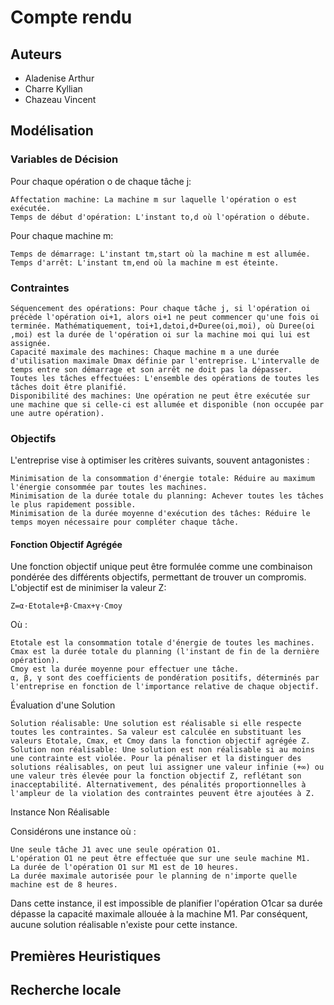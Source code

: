 # Compte rendu
## Auteurs

- Aladenise Arthur
- Charre Kyllian
- Chazeau Vincent

## Modélisation

### Variables de Décision

Pour chaque opération o de chaque tâche j:

    Affectation machine: La machine m sur laquelle l'opération o est exécutée.
    Temps de début d'opération: L'instant to,d​ où l'opération o débute.

Pour chaque machine m:

    Temps de démarrage: L'instant tm,start​ où la machine m est allumée.
    Temps d'arrêt: L'instant tm,end​ où la machine m est éteinte.

### Contraintes

    Séquencement des opérations: Pour chaque tâche j, si l'opération oi​ précède l'opération oi+1​, alors oi+1​ ne peut commencer qu'une fois oi​ terminée. Mathématiquement, toi+1​,d​≥toi​,d​+Duree(oi​,moi​​), où Duree(oi​,moi​​) est la durée de l'opération oi​ sur la machine moi​​ qui lui est assignée.
    Capacité maximale des machines: Chaque machine m a une durée d'utilisation maximale Dmax​ définie par l'entreprise. L'intervalle de temps entre son démarrage et son arrêt ne doit pas la dépasser.
    Toutes les tâches effectuées: L'ensemble des opérations de toutes les tâches doit être planifié.
    Disponibilité des machines: Une opération ne peut être exécutée sur une machine que si celle-ci est allumée et disponible (non occupée par une autre opération).

### Objectifs

L'entreprise vise à optimiser les critères suivants, souvent antagonistes :

    Minimisation de la consommation d'énergie totale: Réduire au maximum l'énergie consommée par toutes les machines.
    Minimisation de la durée totale du planning: Achever toutes les tâches le plus rapidement possible.
    Minimisation de la durée moyenne d'exécution des tâches: Réduire le temps moyen nécessaire pour compléter chaque tâche.

#### Fonction Objectif Agrégée

Une fonction objectif unique peut être formulée comme une combinaison pondérée des différents objectifs, permettant de trouver un compromis. L'objectif est de minimiser la valeur Z:

    Z=α⋅Etotale​+β⋅Cmax+γ⋅Cmoy​

Où :

    Etotale​ est la consommation totale d'énergie de toutes les machines.
    Cmax est la durée totale du planning (l'instant de fin de la dernière opération).
    Cmoy​ est la durée moyenne pour effectuer une tâche.
    α, β, γ sont des coefficients de pondération positifs, déterminés par l'entreprise en fonction de l'importance relative de chaque objectif.

Évaluation d'une Solution

    Solution réalisable: Une solution est réalisable si elle respecte toutes les contraintes. Sa valeur est calculée en substituant les valeurs Etotale​, Cmax, et Cmoy​ dans la fonction objectif agrégée Z.
    Solution non réalisable: Une solution est non réalisable si au moins une contrainte est violée. Pour la pénaliser et la distinguer des solutions réalisables, on peut lui assigner une valeur infinie (+∞) ou une valeur très élevée pour la fonction objectif Z, reflétant son inacceptabilité. Alternativement, des pénalités proportionnelles à l'ampleur de la violation des contraintes peuvent être ajoutées à Z.

Instance Non Réalisable

Considérons une instance où :

    Une seule tâche J1​ avec une seule opération O1​.
    L'opération O1​ ne peut être effectuée que sur une seule machine M1​.
    La durée de l'opération O1​ sur M1​ est de 10 heures.
    La durée maximale autorisée pour le planning de n'importe quelle machine est de 8 heures.

Dans cette instance, il est impossible de planifier l'opération O1​ car sa durée dépasse la capacité maximale allouée à la machine M1​. Par conséquent, aucune solution réalisable n'existe pour cette instance.

## Premières Heuristiques


## Recherche locale